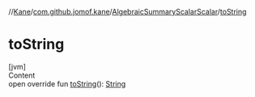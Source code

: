 //[Kane](../../index.md)/[com.github.jomof.kane](../index.md)/[AlgebraicSummaryScalarScalar](index.md)/[toString](to-string.md)



# toString  
[jvm]  
Content  
open override fun [toString](to-string.md)(): [String](https://kotlinlang.org/api/latest/jvm/stdlib/kotlin/-string/index.html)  



